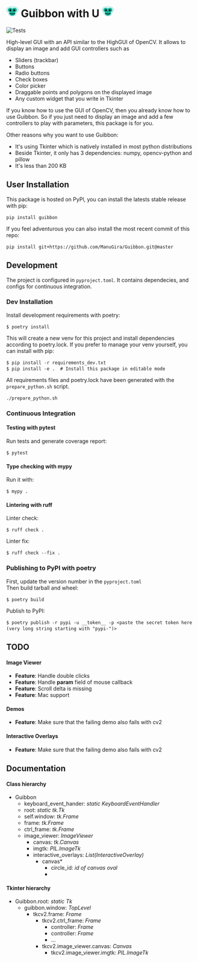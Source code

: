 # ![icon](guibbon/icons/icon32.png) Guibbon with U ![icon](guibbon/icons/icon32.png) 
![Tests](https://github.com/ManuGira/Guibbon/actions/workflows/tests.yml/badge.svg)

High-level GUI with an API similar to the HighGUI of OpenCV. It allows to display an image and add GUI controllers such as
 - Sliders (trackbar)
 - Buttons
 - Radio buttons
 - Check boxes
 - Color picker
 - Draggable points and polygons on the displayed image
 - Any custom widget that you write in Tkinter

If you know how to use the GUI of OpenCV, then you already know how to use Guibbon. So if you just need to display an image and add a few controllers to play with parameters, this package is for you. 

Other reasons why you want to use Guibbon:
 - It's using Tkinter which is natively installed in most python distributions
 - Beside Tkinter, it only has 3 dependencies: numpy, opencv-python and pillow
 - It's less than 200 KB

## User Installation
This package is hosted on PyPl, you can install the latests stable release with pip:
```
pip install guibbon
```
If you feel adventurous you can also install the most recent commit of this repo:
```
pip install git+https://github.com/ManuGira/Guibbon.git@master
```
## Development 

The project is configured in `pyproject.toml`. It contains dependecies, and configs for continuous integration.

### Dev Installation
Install development requirements with poetry:
```
$ poetry install
```
This will create a new venv for this project and install dependencies according to poetry.lock. If you prefer to manage your venv yourself, you can install with pip:
```
$ pip install -r requirements_dev.txt
$ pip install -e .  # Install this package in editable mode
``` 
All requirements files and poetry.lock have been generated with the `prepare_python.sh` script.
```
./prepare_python.sh
```

### Continuous Integration
#### Testing with pytest 
Run tests and generate coverage report:
```
$ pytest 
```
#### Type checking with mypy
Run it with:
```
$ mypy .
```
#### Lintering with ruff
Linter check:
```
$ ruff check .
```
Linter fix:
```
$ ruff check --fix .
```

### Publishing to PyPI with poetry
First, update the version number in the `pyproject.toml`  
Then build tarball and wheel:
```
$ poetry build
```
Publish to PyPI:
```
$ poetry publish -r pypi -u __token__ -p <paste the secret token here (very long string starting with "pypi-")>
```

## TODO

#### Image Viewer
* **Feature**: Handle double clicks
* **Feature**: Handle **param** field of mouse callback
* **Feature**: Scroll delta is missing
* **Feature**: Mac support

#### Demos
* **Feature**: Make sure that the failing demo also fails with cv2

#### Interactive Overlays
* **Feature**: Make sure that the failing demo also fails with cv2


## Documentation

#### Class hierarchy
* Guibbon
  * keyboard_event_hander: *static KeyboardEventHandler*
  * root: *static tk.Tk*
  * self.window: *tk.Frame*
  * frame: *tk.Frame*
  * ctrl_frame: *tk.Frame*
  * image_viewer: *ImageViewer*
    * canvas: *tk.Canvas*
    * imgtk: *PIL.ImageTk*
    * interactive_overlays: *List(InteractiveOverlay)*
      * canvas*
        * circle_id: *id of canvas oval*
        * 

#### Tkinter hierarchy
* Guibbon.root: *static Tk*
  * guibbon.window: *TopLevel*
    * tkcv2.frame: *Frame*
      * tkcv2.ctrl_frame: *Frame*
        * controller: *Frame*
        * controller: *Frame*
        * ...
      * tkcv2.image_viewer.canvas: *Canvas*
        * tkcv2.image_viewer.imgtk: *PIL.ImageTk*
